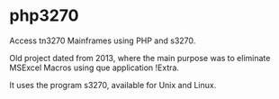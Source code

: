# php3270
Access tn3270 Mainframes using PHP and s3270.

Old project dated from 2013, where the main purpose was to eliminate MSExcel Macros using que application !Extra.

It uses the program s3270, available for Unix and Linux.
